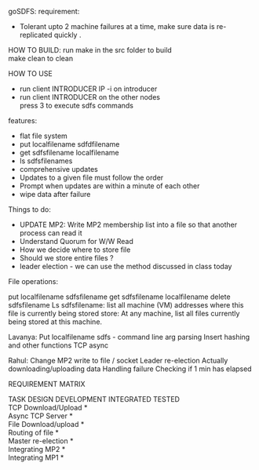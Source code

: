 goSDFS:
requirement:
- Tolerant upto 2 machine failures at a time, make sure data is re-replicated quickly .


HOW TO BUILD:
run make in the src folder to build    
make clean to clean   

HOW TO USE
* run client INTRODUCER IP -i on introducer   
* run client INTRODUCER on the other nodes   
press 3 to execute sdfs commands    

features:   
- flat file system     
- put localfilename sdfdfilename 
- get sdfsfilename localfilename  
- ls sdfsfilenames   
- comprehensive updates  
- Updates to a given file must follow the order   
- Prompt when updates are within a minute of each other   
- wipe data after failure

Things to do:
- UPDATE MP2: Write MP2 membership list into a file so that another process can read it  
- Understand Quorum for W/W Read  
- How we decide where to store file  
- Should we store entire files ?  
- leader election - we can use the method discussed in class today  




File operations:

put localfilename sdfsfilename
get sdfsfilename localfilename
delete sdfsfilename
Ls sdfsfilename: list all machine (VM) addresses where this file is currently being stored
store: At any machine, list all files currently being stored at this machine.


Lavanya:
Put localfilename sdfs - command line arg parsing
Insert hashing and other functions
TCP async

Rahul:
Change MP2 write to file / socket
Leader re-election
Actually downloading/uploading data
Handling failure
Checking if 1 min has elapsed 

REQUIREMENT MATRIX

TASK					DESIGN 				DEVELOPMENT					INTEGRATED 				TESTED  
TCP Download/Upload        *    
Async TCP Server  		   *   
File Download/upload       *    
Routing of file            *   
Master re-election 		   *   
Integrating MP2			   *    
Integrating MP1			   *    
